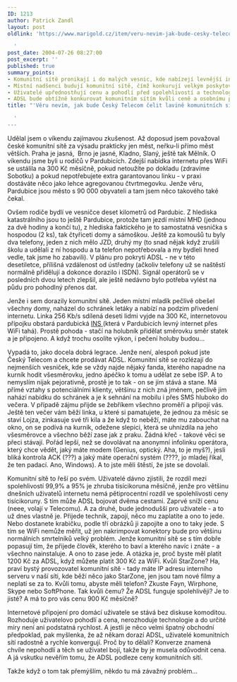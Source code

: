 ```yaml
---
ID: 1213
author: Patrick Zandl
layout: post
oldlink: 'https://www.marigold.cz/item/veru-nevim-jak-bude-cesky-telecom-celit-lavine-komunitnich-siti

  '
post_date: 2004-07-26 08:27:00
post_excerpt: ''
published: true
summary_points:
- Komunitní sítě pronikají i do malých vesnic, kde nabízejí levnější internet.
- Místní nadšenci budují komunitní sítě, čímž konkurují velkým poskytovatelům.
- Uživatelé upřednostňují cenu a pohodlí před spolehlivostí a technologií.
- ADSL bude obtížně konkurovat komunitním sítím kvůli ceně a osobnímu přístupu.
title: "'Věru nevím, jak bude Český Telecom čelit lavině komunitních sítí"

  '
---
```


<p>
Udělal jsem o víkendu zajímavou zkušenost. Až doposud jsem považoval české komunitní sítě za výsadu prakticky jen měst, neřku-li přímo měst větších. Praha je jasná,  Brno je jasné, Kladno, Slaný, ještě tak Mělník. O víkendu jsme byli u rodičů v Pardubicích. Zdejší nabídka internetu přes WiFi se ustálila na 300 Kč měsíčně, pokud netoužíte po dokladu (zdravíme Sobotku) a pokud nepotřebujete extra garantovanou linku - v praxi dostáváte něco jako lehce agregovanou čtvrtmegovku. Jenže věru, Pardubice jsou město s 90 000 obyvateli a tam jsem něco takového také čekal. </p>
<p>
Ovšem rodiče bydlí ve vesničce deset kilometrů od Pardubic. Z hlediska katastrálního jsou to ještě Pardubice, protože tam jezdí místní MHD (jednou za dvě hodiny a končí tu), z hlediska faktického je to samostatná vesnička s hospodou (2 ks), tak čtyřiceti domy a sámoškou. Ještě za komoušů tu byly dva telefony, jeden z nich mělo JZD, druhý my (to snad nějak když zrušili školu a udělali z ní hospodu a ta telefon nepotřebovala a my bydleli hned vedle, tak jsme ho zabavili). V plánu pro pokrytí ADSL - ne v této desetiletce, přílišná vzdálenost od ústředny (ačkoliv telefony už se naštěstí normálně přidělují a dokonce dorazilo i ISDN). Signál operátorů se v posledních dvou letech zlepšil, ale ještě nedávno bylo potřeba vylést na půdu pro pohodlný přenos dat. </p>
<p>
Jenže i sem dorazily komunitní sítě. Jeden místní mladík pečlivě obešel všechny domy, naházel do schránek letáky a nabízí na podzim přivedení internetu. Linka 256 Kb/s sdílená deseti lidmi vyjde na 300 Kč, internetovou přípojku obstará pardubická <a href="http://www.ins.cz/">INS </a>(která v Pardubicích levný internet přes WiFi tahá). Prostě pohoda - stačí na holubník přidělat směrovku směr statek a je připojeno. A když trochu osolíte výkon, i pečení holuby budou... </p>
<p>
Vypadá to, jako docela dobrá legrace. Jenže není, alespoň pokud jste Český Telecom a chcete prodávat ADSL. Komunitní sítě se rozlézají do nejmenších vesniček, kde se vždy najde nějaký fanda, kterého napadne na kurník hodit všesměrovku, jedno ápéčko k tomu a udělat ze sebe ISP. A to nemyslím nijak pejorativně, prostě je to tak - on se jím stává a stane. Má přímé vztahy s potenciálními klienty, většinu z nich zná jménem, pečlivě jim nahází nabídku do schránek a je k sehnání na mobilu i přes SMS hluboko do večera. V případě zájmu přijde se žebříkem všechno proměří a připojí vás. Ještě ten večer vám běží linka, u které si pamatujete, že jednou za měsíc se staví Lojza, zinkasuje své tři kila a že když to neběží, máte mu zabouchat na okno, on se podívá na kurník, odežene slepici, která se uhnízdila na jeho všesměrovce a všechno běží zase jak z praku. Žádná křeč - takové věci se přeci stávají. Pořád lepší, než se dovolávat na anonymní infolinku operátora, který chce vědět, jaký máte modem (Genius, optický. Aha, to je myš?), jesli bliká kontrola ACK (???) a jaký máte operační systém (????, jo mladej říkal, že ten padací. Ano, Windows). A to jste měli štěstí, že jste se dovolali. </p>
<p>
Komunitní sítě to řeší po svém. Uživatelé dávno zjistili, že rozdíl mezi spolehlivostí 99,9% a 95% je zhruba tisícikoruna měsíčně, jenže pro většinu dnešních uživatelů internetu nemá pětiprocentní rozdíl ve spolehlivosti ceny tisícikoruny. S tím může ADSL bojovat dvěma cestami. Zaprvé sníží cenu (neee, volají v Telecomu). A za druhé, bude jednodušší pro uživatele - a to už dnes vlastně je. Přijede technik, zapojí, něco mu zaplatíte a ono to jede. Nebo dostanete krabičku, podle tří obrázků ji zapojíte a ono to taky jede. S tím se WiFi nemůže měřit, už jen nakrimpovat konektory bude pro většinu normálních smrtelníků velký problém. Jenže komunitní sítě se s tím dobře popasují tím, že přijede člověk, kterého to baví a kterého navíc i znáte - a všechno nainstaluje. A ono to zase jede. A otázka je, proč byste měl platit 1200 Kč za ADSL, když můžete platit 300 Kč za WiFi. Kvůli StarZone? Ha, praví bystý provozovatel komunitní sítě - tady máte IP adresu interního serveru v naší síti, kde běží něco jako StarZone, jen jsou tam nové filmy a neplatí se za to. Kvůli tomu, abyste měli telefon? Zkuste Fayn, Wirphone, Skype nebo SoftPhone. Tak kvůli čemu? Že ADSL funguje spolehlivěji? Je to jisté? A má to pro vás cenu 900 Kč měsíčně?</p>
<p>
Internetové připojení pro domácí uživatele se stává bez diskuse komoditou. Rozhoduje uživatelovo pohodlí a cena, nerozhoduje technologie a do určité míry není ani podstatná rychlost. A jestli je něco velmi špatný obchodní předpoklad, pak myšlenka, že až někam dorazí ADSL, uživatelé komunitních sítí radostně a rychle konvergují. Proč by to dělali? Konverze znamená chvíle nepohodlí a těch se uživatel bojí, takže by je musela odůvodnit cena. A já vskutku nevěřím tomu, že ADSL podleze ceny komunitních sítí. </p>
<p>
Takže když o tom tak přemýšlím, někdo tu má závažný problém...</p>